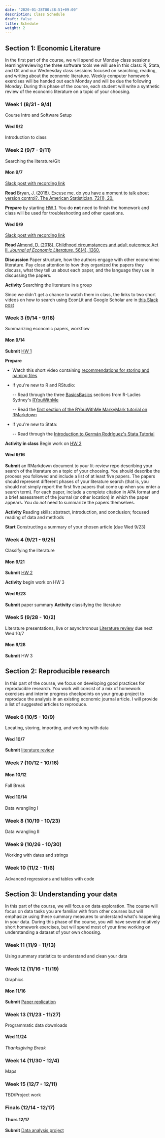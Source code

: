 ```yaml
---
date: "2020-01-28T00:38:51+09:00"
description: Class Schedule
draft: false
title: Schedule
weight: 2
---
```


## Section 1: Economic Literature

In the first part of the course, we will spend our Monday class sessions learning/reviewing the three software tools we will use in this class: R, Stata, and Git and our Wednesday class sessions focused on searching, reading, and writing about the economic literature. Weekly computer homework exercises will be handed out each Monday and will be due the following Monday. During this phase of the course, each student will write a synthetic review of the economic literature on a topic of your choosing.

### Week 1 (8/31 - 9/4)
Course Intro and Software Setup

#### Wed 9/2
Introduction to class

### Week 2 (9/7 - 9/11)
Searching the literature/Git

#### Mon 9/7 

[Slack post with recording link](https://smi-eco280-02-202101.slack.com/archives/C019JD2AK7H/p1599072200000700)

**Read** [Bryan, J. (2018). Excuse me, do you have a moment to talk about version control?. The American Statistician, 72(1), 20.](http://sfxhosted.exlibrisgroup.com/smith?sid=google&auinit=J&aulast=Bryan&atitle=Excuse%20me%2C%20do%20you%20have%20a%20moment%20to%20talk%20about%20version%20control%3F&title=The%20American%20Statistician&volume=72&issue=1&date=2018&spage=20&issn=0003-1305)

**Prepare** by starting [HW 1](/materials/homework/hw1-git-basics). You do **not** need to finish the homework and class will be used for troubleshooting and other questions.

#### Wed 9/9

[Slack post with recording link](https://smi-eco280-02-202101.slack.com/archives/C019JD2AK7H/p1599677137001000)

**Read** [Almond, D. (2018). Childhood circumstances and adult outcomes: Act II. *Journal of Economic Literature*, 56(4), 1360.](http://sfxhosted.exlibrisgroup.com/smith?sid=google&auinit=D&aulast=Almond&atitle=Childhood%20circumstances%20and%20adult%20outcomes%3A%20Act%20II&title=Journal%20of%20Economic%20Literature&volume=56&issue=4&date=2018&spage=1360&issn=0022-0515)

**Discussion**  Paper structure, how the authors engage with other economimc literature. Pay close attention to how they organized the papers they discuss, what they tell us about each paper, and the language they use in discussing the papers.

**Activity** Searching the literature in a group

Since we didn't get a chance to watch them in class, the links to two short videos on how to search using EconLit and Google Scholar are in [this Slack post](https://smi-eco280-02-202101.slack.com/archives/C019JD2AK7H/p1599593970002200)

### Week 3 (9/14 - 9/18)

Summarizing economic papers, workflow

#### Mon 9/14

**Submit** [HW 1](/materials/homework/hw1-git-basics)

**Prepare**

- Watch this short video containing [recommendations for storing and naming files](https://smith.hosted.panopto.com/Panopto/Pages/Viewer.aspx?id=9c08ada0-da26-400b-b359-ac320015f583)

- If you're new to R and RStudio: 

    -- Read through the three [BasicsBasics](https://rladiessydney.org/courses/ryouwithme/01-basicbasics-0/) sections from R-Ladies Sydney's [RYouWithMe](https://rladiessydney.org/courses/ryouwithme/)

    -- Read the [first section of the RYouWithMe MarkyMark tutorial on RMarkdown](https://rladiessydney.org/courses/ryouwithme/04-markymark-1/)

- If you're new to Stata:

    -- Read through the [Introduction to Germán Rodríguez's Stata Tutorial](https://data.princeton.edu/stata)

**Activity in class** Begin work on [HW 2](/materials/homework/hw2-regressions-w-code)
        
#### Wed 9/16

**Submit** an RMarkdown document to your lit-review repo describing your search of the literature on a topic of your choosing. You should describe the process you followed and include a list of at least five papers. The papers should represent different phases of your literature search (that is, you should not simply report the first five papers that come up when you enter a search term). For each paper, include a complete citation in APA format and a brief assessment of the journal (or other location) in which the paper appears. You do *not* need to summarize the papers themselves.

**Activity** Reading skills: abstract, introduction, and conclusion; focused reading of data and methods

**Start** Constructing a summary of your chosen article (due Wed 9/23)

### Week 4 (9/21 - 9/25)

Classifying the literature

#### Mon 9/21
**Submit** [HW 2](/materials/homework/hw2-regressions-w-code)

**Activity** begin work on HW 3

#### Wed 9/23

**Submit** paper summary
**Activity** classifying the literature

### Week 5 (9/28 - 10/2)

Literature presentations, live or asynchronous
[Literature review](/materials/papers/lit-review) due next Wed 10/7

#### Mon 9/28
**Submit** HW 3

## Section 2: Reproducible research

In this part of the course, we focus on developing good practices for reproducible research. You work will consist of a mix of homework exercises and interim progress checkpoints on your group project to reproduce the analysis in an existing economic journal article. I will provide a list of suggested articles to reproduce.

### Week 6 (10/5 - 10/9) 
Locating, storing, importing, and working with data

#### Wed 10/7

**Submit** [literature review](/materials/papers/lit-review)

### Week 7 (10/12 - 10/16)

#### Mon 10/12
Fall Break

#### Wed 10/14

Data wrangling I

### Week 8 (10/19 - 10/23)

Data wrangling II

### Week 9 (10/26 - 10/30)

Working with dates and strings

### Week 10 (11/2 - 11/6)

Advanced regressions and tables with code

## Section 3: Understanding your data

In this part of the course, we will focus on data exploration. The course will focus on data tasks you are familiar with from other courses but will emphasize using these summary measures to understand what's happening in your data. During this phase of the course, you will have several relatively short homework exercises, but will spend most of your time working on understanding a dataset of your own choosing. 

### Week 11 (11/9 - 11/13)

Using summary statistics to understand and clean your data

### Week 12 (11/16 - 11/19)

Graphics

#### Mon 11/16
**Submit** [Paper replication](/materials/papers/replication)

### Week 13 (11/23 - 11/27)

Programmatic data downloads

#### Wed 11/24

*Thanksgiving Break*
    
### Week 14 (11/30 - 12/4)

Maps

### Week 15 (12/7 - 12/11)

TBD/Project work

### Finals (12/14 - 12/17)

#### Thurs 12/17

**Submit** [Data analysis project](/materials/papers/analysis)